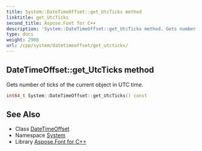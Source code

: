 ```yaml
---
title: System::DateTimeOffset::get_UtcTicks method
linktitle: get_UtcTicks
second_title: Aspose.Font for C++
description: 'System::DateTimeOffset::get_UtcTicks method. Gets number of ticks of the current object in UTC time in C++.'
type: docs
weight: 2900
url: /cpp/system/datetimeoffset/get_utcticks/
---
```

## DateTimeOffset::get_UtcTicks method


Gets number of ticks of the current object in UTC time.

```cpp
int64_t System::DateTimeOffset::get_UtcTicks() const
```

## See Also

* Class [DateTimeOffset](../)
* Namespace [System](../../)
* Library [Aspose.Font for C++](../../../)
